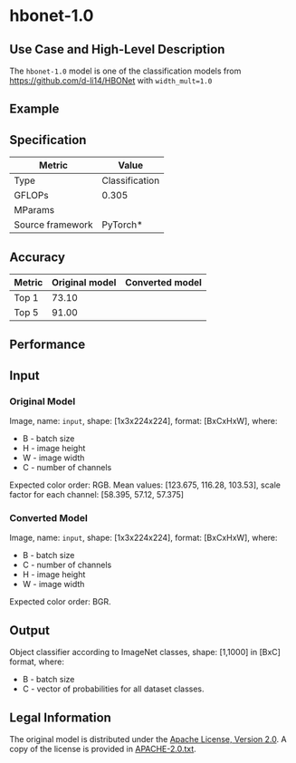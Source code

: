 # hbonet-1.0

## Use Case and High-Level Description

The `hbonet-1.0` model is one of the classification models from https://github.com/d-li14/HBONet with `width_mult=1.0`

## Example

## Specification

| Metric            | Value         |
|-------------------|---------------|
| Type              | Classification|
| GFLOPs            | 0.305         |
| MParams           |               |
| Source framework  | PyTorch\*     |

## Accuracy

| Metric | Original model | Converted model |
| ------ | -------------- | --------------- |
| Top 1  | 73.10          |                 |
| Top 5  | 91.00          |                 |

## Performance

## Input

### Original Model

Image, name: `input`, shape: [1x3x224x224], format: [BxCxHxW], where:

- B - batch size
- H - image height
- W - image width
- C - number of channels

 Expected color order: RGB.
 Mean values: [123.675, 116.28, 103.53], scale factor for each channel: [58.395, 57.12, 57.375]

### Converted Model

Image, name: `input`, shape: [1x3x224x224], format: [BxCxHxW], where:

- B - batch size
- C - number of channels
- H - image height
- W - image width

Expected color order: BGR.

## Output

Object classifier according to ImageNet classes, shape: [1,1000] in [BxC] format, where:

- B - batch size
- C - vector of probabilities for all dataset classes.

## Legal Information

The original model is distributed under the
[Apache License, Version 2.0](https://raw.githubusercontent.com/d-li14/HBONet/master/LICENSE).
A copy of the license is provided in [APACHE-2.0.txt](../licenses/APACHE-2.0.txt).

